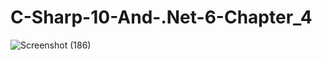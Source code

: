 # C-Sharp-10-And-.Net-6-Chapter_4

![Screenshot (186)](https://user-images.githubusercontent.com/75223567/174622408-61ed6f10-352b-4bb9-ab01-13ffb61f9e4a.png)
